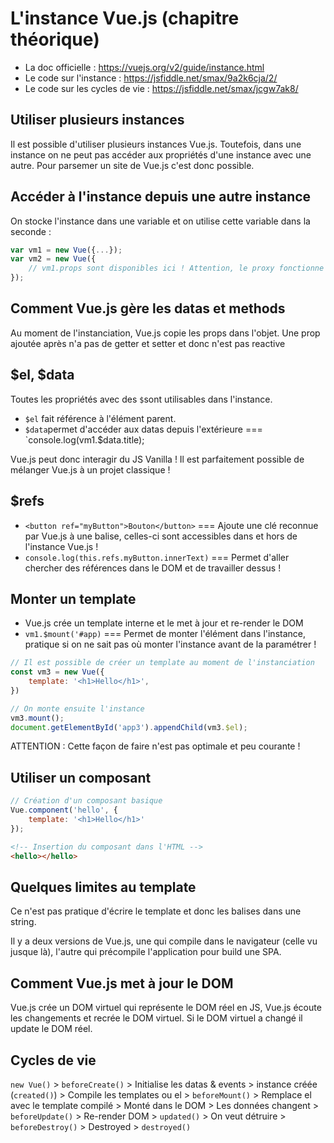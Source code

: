 # L'instance Vue.js (chapitre théorique)

* La doc officielle : https://vuejs.org/v2/guide/instance.html
* Le code sur l'instance : https://jsfiddle.net/smax/9a2k6cja/2/
* Le code sur les cycles de vie : https://jsfiddle.net/smax/jcgw7ak8/

## Utiliser plusieurs instances

Il est possible d'utiliser plusieurs instances Vue.js. Toutefois, dans une instance on ne peut pas accéder aux propriétés d'une instance avec une autre. Pour parsemer un site de Vue.js c'est donc possible.

## Accéder à l'instance depuis une autre instance

On stocke l'instance dans une variable et on utilise cette variable dans la seconde :
```js
var vm1 = new Vue({...});
var vm2 = new Vue({
    // vm1.props sont disponibles ici ! Attention, le proxy fonctionne également ici donc pas de vm1.data.props
});
```

## Comment Vue.js gère les datas et methods

Au moment de l'instanciation, Vue.js copie les props dans l'objet. Une prop ajoutée après n'a pas de getter et setter et donc n'est pas reactive

## $el, $data

Toutes les propriétés avec des `$`sont utilisables dans l'instance.
* `$el` fait référence à l'élément parent.
* `$data`permet d'accéder aux datas depuis l'extérieure === `console.log(vm1.$data.title);

Vue.js peut donc interagir du JS Vanilla ! Il est parfaitement possible de mélanger Vue.js à un projet classique !

## $refs

* `<button ref="myButton">Bouton</button>` === Ajoute une clé reconnue par Vue.js à une balise, celles-ci sont accessibles dans et hors de l'instance Vue.js !
* `console.log(this.refs.myButton.innerText)` === Permet d'aller chercher des références dans le DOM et de travailler dessus !

## Monter un template

* Vue.js crée un template interne et le met à jour et re-render le DOM
* `vm1.$mount('#app)` === Permet de monter l'élément dans l'instance, pratique si on ne sait pas où monter l'instance avant de la paramétrer !

```js
// Il est possible de créer un template au moment de l'instanciation
const vm3 = new Vue({
    template: '<h1>Hello</h1>',
})

// On monte ensuite l'instance
vm3.mount();
document.getElementById('app3').appendChild(vm3.$el);
```

ATTENTION : Cette façon de faire n'est pas optimale et peu courante !

## Utiliser un composant

```js
// Création d'un composant basique
Vue.component('hello', {
    template: '<h1>Hello</h1>'
});
```

```html
<!-- Insertion du composant dans l'HTML -->
<hello></hello>
```

## Quelques limites au template

Ce n'est pas pratique d'écrire le template et donc les balises dans une string.

Il y a deux versions de Vue.js, une qui compile dans le navigateur (celle vu jusque là), l'autre qui précompile l'application pour build une SPA.

## Comment Vue.js met à jour le DOM

Vue.js crée un DOM virtuel qui représente le DOM réel en JS, Vue.js écoute les changements et recrée le DOM virtuel. Si le DOM virtuel a changé il update le DOM réel.

## Cycles de vie

`new Vue()` > `beforeCreate()` > Initialise les datas & events > instance créée (`created()`) > Compile les templates ou el > `beforeMount()` > Remplace el avec le template compilé > Monté dans le DOM > Les données changent > `beforeUpdate()` > Re-render DOM > `updated()` > On veut détruire > `beforeDestroy()` > Destroyed > `destroyed()`